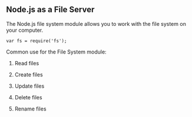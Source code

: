<h2>Node.js as a File Server</h2>

The Node.js file system module allows you to work with the file system on your computer.

    var fs = require('fs'); 

Common use for the File System module:

1. Read files

2. Create files

3. Update files

4. Delete files

5. Rename files
